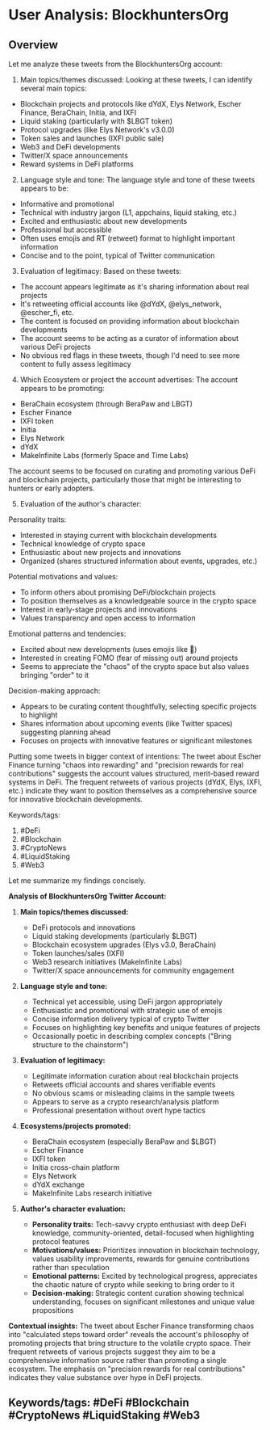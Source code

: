# User Analysis: BlockhuntersOrg

## Overview

<think>
Let me analyze these tweets from the BlockhuntersOrg account:

1. Main topics/themes discussed:
Looking at these tweets, I can identify several main topics:
- Blockchain projects and protocols like dYdX, Elys Network, Escher Finance, BeraChain, Initia, and IXFI
- Liquid staking (particularly with $LBGT token)
- Protocol upgrades (like Elys Network's v3.0.0)
- Token sales and launches (IXFI public sale)
- Web3 and DeFi developments
- Twitter/X space announcements
- Reward systems in DeFi platforms

2. Language style and tone:
The language style and tone of these tweets appears to be:
- Informative and promotional
- Technical with industry jargon (L1, appchains, liquid staking, etc.)
- Excited and enthusiastic about new developments
- Professional but accessible
- Often uses emojis and RT (retweet) format to highlight important information
- Concise and to the point, typical of Twitter communication

3. Evaluation of legitimacy:
Based on these tweets:
- The account appears legitimate as it's sharing information about real projects
- It's retweeting official accounts like @dYdX, @elys_network, @escher_fi, etc.
- The content is focused on providing information about blockchain developments
- The account seems to be acting as a curator of information about various DeFi projects
- No obvious red flags in these tweets, though I'd need to see more content to fully assess legitimacy

4. Which Ecosystem or project the account advertises:
The account appears to be promoting:
- BeraChain ecosystem (through BeraPaw and LBGT)
- Escher Finance
- IXFI token
- Initia
- Elys Network
- dYdX
- MakeInfinite Labs (formerly Space and Time Labs)

The account seems to be focused on curating and promoting various DeFi and blockchain projects, particularly those that might be interesting to hunters or early adopters.

5. Evaluation of the author's character:

Personality traits:
- Interested in staying current with blockchain developments
- Technical knowledge of crypto space
- Enthusiastic about new projects and innovations
- Organized (shares structured information about events, upgrades, etc.)

Potential motivations and values:
- To inform others about promising DeFi/blockchain projects
- To position themselves as a knowledgeable source in the crypto space
- Interest in early-stage projects and innovations
- Values transparency and open access to information

Emotional patterns and tendencies:
- Excited about new developments (uses emojis like 🎉)
- Interested in creating FOMO (fear of missing out) around projects
- Seems to appreciate the "chaos" of the crypto space but also values bringing "order" to it

Decision-making approach:
- Appears to be curating content thoughtfully, selecting specific projects to highlight
- Shares information about upcoming events (like Twitter spaces) suggesting planning ahead
- Focuses on projects with innovative features or significant milestones

Putting some tweets in bigger context of intentions:
The tweet about Escher Finance turning "chaos into rewarding" and "precision rewards for real contributions" suggests the account values structured, merit-based reward systems in DeFi. The frequent retweets of various projects (dYdX, Elys, IXFI, etc.) indicate they want to position themselves as a comprehensive source for innovative blockchain developments.

Keywords/tags:
1. #DeFi
2. #Blockchain
3. #CryptoNews
4. #LiquidStaking
5. #Web3

Let me summarize my findings concisely.
</think>

**Analysis of BlockhuntersOrg Twitter Account:**

1. **Main topics/themes discussed:**
   - DeFi protocols and innovations
   - Liquid staking developments (particularly $LBGT)
   - Blockchain ecosystem upgrades (Elys v3.0, BeraChain)
   - Token launches/sales (IXFI)
   - Web3 research initiatives (MakeInfinite Labs)
   - Twitter/X space announcements for community engagement

2. **Language style and tone:**
   - Technical yet accessible, using DeFi jargon appropriately
   - Enthusiastic and promotional with strategic use of emojis
   - Concise information delivery typical of crypto Twitter
   - Focuses on highlighting key benefits and unique features of projects
   - Occasionally poetic in describing complex concepts ("Bring structure to the chainstorm")

3. **Evaluation of legitimacy:**
   - Legitimate information curation about real blockchain projects
   - Retweets official accounts and shares verifiable events
   - No obvious scams or misleading claims in the sample tweets
   - Appears to serve as a crypto research/analysis platform
   - Professional presentation without overt hype tactics

4. **Ecosystems/projects promoted:**
   - BeraChain ecosystem (especially BeraPaw and $LBGT)
   - Escher Finance
   - IXFI token
   - Initia cross-chain platform
   - Elys Network
   - dYdX exchange
   - MakeInfinite Labs research initiative

5. **Author's character evaluation:**
   - **Personality traits:** Tech-savvy crypto enthusiast with deep DeFi knowledge, community-oriented, detail-focused when highlighting protocol features
   - **Motivations/values:** Prioritizes innovation in blockchain technology, values usability improvements, rewards for genuine contributions rather than speculation
   - **Emotional patterns:** Excited by technological progress, appreciates the chaotic nature of crypto while seeking to bring order to it
   - **Decision-making:** Strategic content curation showing technical understanding, focuses on significant milestones and unique value propositions

**Contextual insights:**
The tweet about Escher Finance transforming chaos into "calculated steps toward order" reveals the account's philosophy of promoting projects that bring structure to the volatile crypto space. Their frequent retweets of various projects suggest they aim to be a comprehensive information source rather than promoting a single ecosystem. The emphasis on "precision rewards for real contributions" indicates they value substance over hype in DeFi projects.

**Keywords/tags:**
#DeFi #Blockchain #CryptoNews #LiquidStaking #Web3
---
